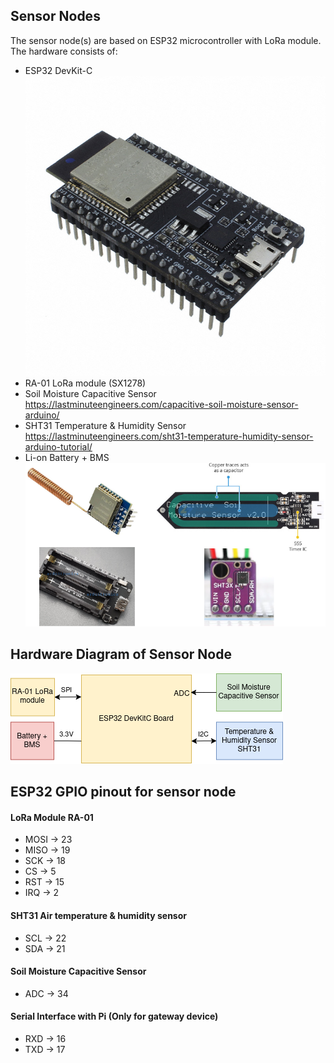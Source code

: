 ## Sensor Nodes
The sensor node(s) are based on ESP32 microcontroller with LoRa module. The hardware consists of:
- ESP32 DevKit-C
![Alt text](../etc/ESP32-DEVKITC-32D.jpg) <br>
- RA-01 LoRa module (SX1278)
- Soil Moisture Capacitive Sensor
    https://lastminuteengineers.com/capacitive-soil-moisture-sensor-arduino/
- SHT31 Temperature & Humidity Sensor
    https://lastminuteengineers.com/sht31-temperature-humidity-sensor-arduino-tutorial/
- Li-on Battery + BMS
![Alt text](../etc/hw-components.png) <br>

## Hardware Diagram of Sensor Node
![Alt text](../etc/hw-sensor.png) <br>

## ESP32 GPIO pinout for sensor node
#### LoRa Module RA-01
- MOSI -> 23
- MISO -> 19
- SCK -> 18
- CS -> 5
- RST -> 15
- IRQ -> 2

#### SHT31 Air temperature & humidity sensor
- SCL -> 22
- SDA -> 21

#### Soil Moisture Capacitive Sensor
- ADC -> 34

#### Serial Interface with Pi (Only for gateway device)
- RXD -> 16
- TXD -> 17
